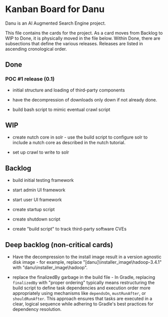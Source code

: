 # Kanban Board for Danu

Danu is an AI Augmented Search Engine project.

This file contains the cards for the project. As a card moves
from Backlog to WIP to Done, it is physically moved in the file below.
Within Done, there are subsections that define the various releases.
Releases are listed in ascending cronological order.

## Done

### POC #1 release (0.1)

* initial structure and loading of third-party components

* have the decompression of downloads only down if not already done.

* build bash script to mimic eventual crawl script

## WIP

* create nutch core in solr -
  use the build script to configure solr to include a nutch core
  as described in the nutch tutorial.

* set up crawl to write to solr

## Backlog

* build initial testing framework

* start admin UI framework

* start user UI framework

* create startup script

* create shutdown script

* create "build script" to track third-party software CVEs

## Deep backlog (non-critical cards)

* Have the decompression to the install image result in a version agnostic disk image -
  for example, replace "[danu]\installer_image\hadoop-3.4.1\" with
  "danu\installer_image\hadoop\".
  
* replace the finalizedBy garbage in the build file - 
  In Gradle, replacing `finalizedBy` with "proper ordering" typically means 
  restructuring the build script to define task dependencies and execution 
  order more appropriately using mechanisms like `dependsOn`, `mustRunAfter`, 
  or `shouldRunAfter`. This approach ensures that tasks are executed in a 
  clear, logical sequence while adhering to Gradle's best practices for 
  dependency resolution.